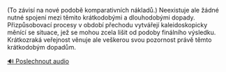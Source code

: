 
(To závisí na nové podobě komparativních nákladů.) Neexistuje ale žádné nutné spojení mezi těmito krátkodobými a dlouhodobými dopady. Přizpůsobovací procesy v období přechodu vytvářejí kaleidoskopicky měnící se situace, jež se mohou zcela lišit od podoby finálního výsledku. Krátkozraká veřejnost věnuje ale veškerou svou pozornost právě těmto krátkodobým dopadům.

[🔊 Poslechnout audio](/data/7-paragraphs/audio/chapter_149/para_011-To-zvis-na-nov-podob-komparativnch-nklad.mp3)
